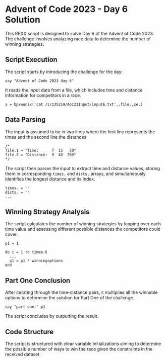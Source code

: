 # Advent of Code 2023 - Day 6 Solution

This REXX script is designed to solve Day 6 of the Advent of Code 2023. The challenge involves analyzing race data to determine the number of winning strategies.

## Script Execution

The script starts by introducing the challenge for the day:

```rexx
say "Advent of Code 2023 day 6"
```

It reads the input data from a file, which includes time and distance information for competitors in a race.

```rexx
x = bpxwunix('cat /z/z35259/AoC23Input/input6.txt',,file.,se.)
```

## Data Parsing

The input is assumed to be in two lines where the first line represents the times and the second line the distances.

```rexx
/*
file.1 = "Time:      7  15   30"
file.2 = "Distance:  9  40  200"
*/
```

The script then parses the input to extract time and distance values, storing them in corresponding `times.` and `dists.` arrays, and simultaneously identifies the longest distance and its index.

```rexx
times. = ''
dists. = ''
...
```

## Winning Strategy Analysis

The script calculates the number of winning strategies by looping over each time value and assessing different possible distances the competitors could cover.

```rexx
p1 = 1

do i = 1 to times.0
  ...
  p1 = p1 * winningoptions
end
```

## Part One Conclusion

After iterating through the time-distance pairs, it multiplies all the winnable options to determine the solution for Part One of the challenge.

```rexx
say "part one:" p1
```

The script concludes by outputting the result.

## Code Structure

The script is structured with clear variable initializations aiming to determine the possible number of ways to win the race given the constraints in the received dataset. 
